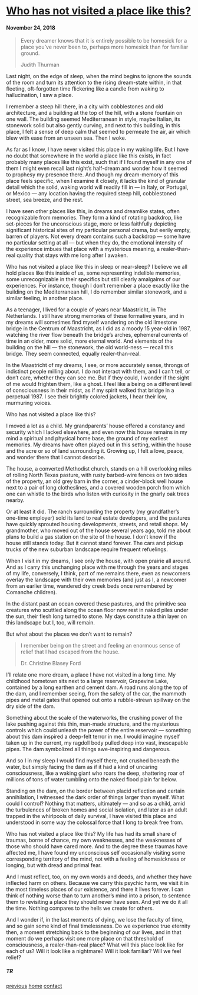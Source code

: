 <h1><a href="/articles/2-who-has-not-visited-a-place-like-this">Who has not visited a place like this?</a></h1>

#### November 24, 2018

<blockquote>
<p>Every dreamer knows that it is entirely possible to be homesick for a place you’ve never been to, perhaps more homesick than for familiar ground.</p>
<p class="author">Judith Thurman</p>
</blockquote>

Last night, on the edge of sleep, when the mind begins to ignore the sounds of the room and turn its attention to the rising dream-state within, in that fleeting, oft-forgotten time flickering like a candle from waking to hallucination, I saw a place. 

I remember a steep hill there, in a city with cobblestones and old architecture, and a building at the top of the hill, with a stone fountain on one wall. The building seemed Mediterranean in style, maybe Italian, its stonework solid but also gently curving, and next to this building, in this place, I felt a sense of deep calm that seemed to permeate the air, air which blew with ease from an unseen sea. Then I woke.

As far as I know, I have never visited this place in my waking life. But I have no doubt that somewhere in the world a place like this exists, in fact probably many places like this exist, such that if I found myself in any one of them I might even recall last night’s half-dream and wonder how it seemed to prophesy my presence there. And though my dream-memory of this place feels specific, when I examine it closely, it lacks the kind of granular detail which the solid, waking world will readily fill in — in Italy, or Portugal, or Mexico — any location having the required steep hill, cobblestoned street, sea breeze, and the rest. 

I have seen other places like this, in dreams and dreamlike states, often recognizable from memories. They form a kind of rotating backdrop, like set-pieces for the unconscious stage, more or less faithfully depicting significant historical sites of my particular personal drama, but eerily empty, barren of players. Not every dream contains such a backdrop — some have no particular setting at all — but when they do, the emotional intensity of the experience imbues that place with a mysterious meaning, a realer-than-real quality that stays with me long after I awaken. 

Who has not visited a place like this in sleep or near-sleep? I believe we all hold places like this inside of us, some representing indelible memories, some unrecognizable in their specifics but still clearly amalgalms of our experiences. For instance, though I don’t remember a place exactly like the building on the Mediterranean hill, I do remember similar stonework, and a similar feeling, in another place. 

As a teenager, I lived for a couple of years near Maastricht, in The Netherlands. I still have strong memories of these formative years, and in my dreams will sometimes find myself wandering on the old limestone bridge in the Centrum of Maastricht, as I did as a moody 15 year-old in 1987, watching the river flow beneath the bridge’s arches, ephemeral currents of time in an older, more solid, more eternal world. And elements of the building on the hill — the stonework, the old world-ness — recall this bridge. They seem connected, equally realer-than-real.

<Sint Servaasbrug>

In the Maastricht of my dreams, I see, or more accurately sense, throngs of indistinct people milling about. I do not interact with them, and I can’t tell, or don’t care, whether they can see me. But if they could, I wonder if the sight of me would frighten them, like a ghost. I feel like a being on a different level of consciousness in their midst, as if my spirit walked that bridge in a perpetual 1987. I see their brightly colored jackets, I hear their low, murmuring voices. 

Who has not visited a place like this? 

I moved a lot as a child. My grandparents’ house offered a constancy and security which I lacked elsewhere, and even now this house remains in my mind a spiritual and physical home base, the ground of my earliest memories. My dreams have often played out in this setting, within the house and the acre or so of land surrounding it. Growing up, I felt a love, peace, and wonder there that I cannot describe. 

The house, a converted Methodist church, stands on a hill overlooking miles of rolling North Texas pasture, with rusty barbed-wire fences on two sides of the property, an old grey barn in the corner, a cinder-block well house next to a pair of long clotheslines, and a covered wooden porch from which one can whistle to the birds who listen with curiosity in the gnarly oak trees nearby. 

Or at least it did. The ranch surrounding the property (my grandfather’s one-time employer) sold its land to real estate developers, and the pastures have quickly sprouted housing developments, streets, and retail shops. My grandmother, who moved out of the house several years ago, told me about plans to build a gas station on the site of the house. I don’t know if the house still stands today. But it cannot stand forever. The cars and pickup trucks of the new suburban landscape require frequent refuelings. 

When I visit in my dreams, I see only the house, with open prairie all around. And as I carry this unchanging place with me through the years and stages of my life, conversely, I think, part of me remains there, even as newcomers overlay the landscape with their own memories (and just as I, a newcomer from an earlier time, wandered dry creek beds once remembered by Comanche children). 

In the distant past an ocean covered these pastures, and the primitive sea creatures who scuttled along the ocean floor now rest in naked piles under the sun, their flesh long turned to stone. My days constitute a thin layer on this landscape but I, too, will remain.

But what about the places we don’t want to remain?

<blockquote>
<p>I remember being on the street and feeling an enormous sense of relief that I had escaped from the house.</p>
<p class="author">Dr. Christine Blasey Ford</p>
</blockquote>

I’ll relate one more dream, a place I have not visited in a long time. My childhood hometown sits next to a large reservoir, Grapevine Lake, contained by a long earthen and cement dam. A road runs along the top of the dam, and I remember seeing, from the safety of the car, the mammoth pipes and metal gates that opened out onto a rubble-strewn spillway on the dry side of the dam. 

Something about the scale of the waterworks, the crushing power of the lake pushing against this thin, man-made structure, and the mysterious controls which could unleash the power of the entire reservoir — something about this dam inspired a deep-felt terror in me. I would imagine myself taken up in the current, my ragdoll body pulled deep into vast, inescapable pipes. The dam symbolized all things awe-inspiring and dangerous. 

And so I in my sleep I would find myself there, not crushed beneath the water, but simply facing the dam as if it had a kind of uncaring consciousness, like a waking giant who roars the deep, shattering roar of millions of tons of water tumbling onto the naked flood plain far below. 

Standing on the dam, on the border between placid reflection and certain annihilation, I witnessed the dark order of things larger than myself. What could I control? Nothing that matters, ultimately — and so as a child, amid the turbulences of broken homes and social isolation, and later as an adult trapped in the whirlpools of daily survival, I have visited this place and understood in some way the colossal force that I long to break free from.

Who has not visited a place like this? My life has had its small share of traumas, borne of chance, my own weaknesses, and the weaknesses of those who should have cared more. And to the degree these traumas have affected me,  I have found my unconscious self occasionally visiting some corresponding territory of the mind, not with a feeling of homesickness or longing, but with dread and primal fear. 

And I must reflect, too, on my own words and deeds, and whether they have inflected harm on others. Because we carry this psychic harm, we visit it in the most timeless places of our existence, and there it lives forever. I can think of nothing worse than to turn another’s mind into a prison, to sentence them to revisiting a place they should never have seen. And yet we do it all the time. Nothing compares to the hells we create for others.

And I wonder if, in the last moments of dying, we lose the faculty of time, and so gain some kind of final timelessness. Do we experience true eternity then, a moment stretching back to the beginning of our lives, and in that moment do we perhaps visit one more place on that threshold of consciousness, a realer-than-real place? What will this place look like for each of us? Will it look like a nightmare? Will it look familiar? Will we feel relief? 

##### TR

<footer>
<a href="/articles/1-my-first-computer">previous</a>
<a id="home" href="/">home</a>
<a id="contact" href="mailto:tragle@gmail.com">contact</a>
</footer>
